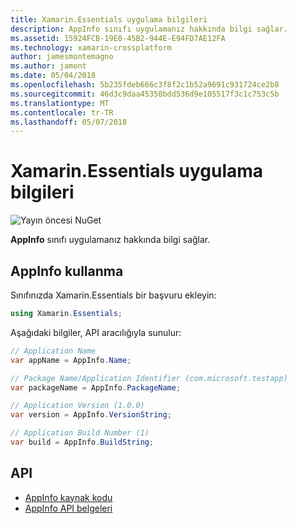```yaml
---
title: Xamarin.Essentials uygulama bilgileri
description: AppInfo sınıfı uygulamanız hakkında bilgi sağlar.
ms.assetid: 15924FCB-19E0-45B2-944E-E94FD7AE12FA
ms.technology: xamarin-crossplatform
author: jamesmontemagno
ms.author: jamont
ms.date: 05/04/2018
ms.openlocfilehash: 5b235fdeb666c3f8f2c1b52a9691c931724ce2b8
ms.sourcegitcommit: 46d3c9daa45350bdd536d9e105517f3c1c753c5b
ms.translationtype: MT
ms.contentlocale: tr-TR
ms.lasthandoff: 05/07/2018
---
```

# <a name="xamarinessentials-app-information"></a>Xamarin.Essentials uygulama bilgileri

![Yayın öncesi NuGet](~/media/shared/pre-release.png)

**AppInfo** sınıfı uygulamanız hakkında bilgi sağlar.

## <a name="using-appinfo"></a>AppInfo kullanma

Sınıfınızda Xamarin.Essentials bir başvuru ekleyin:

```csharp
using Xamarin.Essentials;
```

Aşağıdaki bilgiler, API aracılığıyla sunulur:

```csharp
// Application Name
var appName = AppInfo.Name;

// Package Name/Application Identifier (com.microsoft.testapp)
var packageName = AppInfo.PackageName;

// Application Version (1.0.0)
var version = AppInfo.VersionString;

// Application Build Number (1)
var build = AppInfo.BuildString;
```

## <a name="api"></a>API

- [AppInfo kaynak kodu](https://github.com/xamarin/Essentials/tree/master/Essentials/AppInfo)
- [AppInfo API belgeleri](xref:Xamarin.Essentials.AppInfo)
